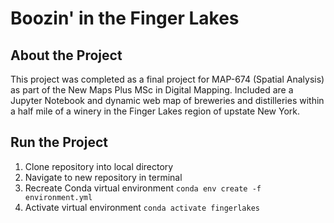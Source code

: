 # Boozin' in the Finger Lakes

## About the Project

This project was completed as a final project for MAP-674 (Spatial Analysis) as part of the New Maps Plus MSc in Digital Mapping. Included are a Jupyter Notebook and dynamic web map of breweries and distilleries within a half mile of a winery in the Finger Lakes region of upstate New York.

## Run the Project
1. Clone repository into local directory
2. Navigate to new repository in terminal
3. Recreate Conda virtual environment
    `conda env create -f environment.yml`
4. Activate virtual environment
    `conda activate fingerlakes`